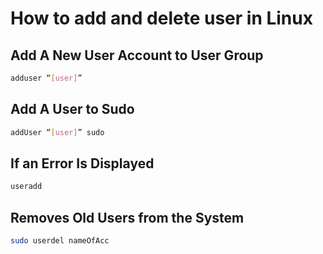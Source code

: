 # How to add and delete user in Linux

## Add A New User Account to User Group

```bash
adduser “[user]”
```

## Add A User to Sudo

```bash
addUser “[user]” sudo
```

## If an Error Is Displayed

```bash
useradd
```

## Removes Old Users from the System

```bash
sudo userdel nameOfAcc
```
